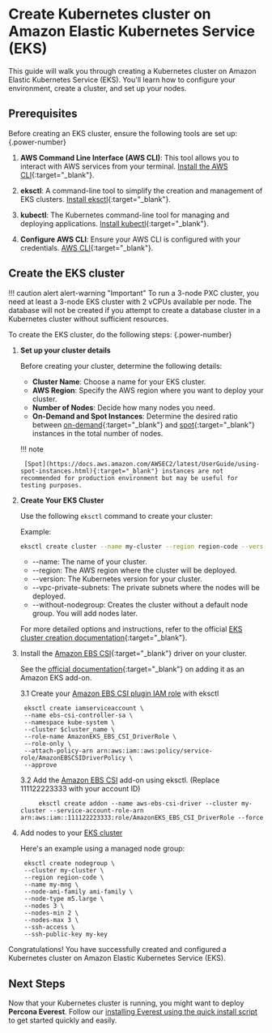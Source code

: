 # Create Kubernetes cluster on Amazon Elastic Kubernetes Service (EKS)

This guide will walk you through creating a Kubernetes cluster on Amazon Elastic Kubernetes Service (EKS). You'll learn how to configure your environment, create a cluster, and set up your nodes.

## Prerequisites

Before creating an EKS cluster, ensure the following tools are set up:
{.power-number}

1. **AWS Command Line Interface (AWS CLI)**: This tool allows you to interact with AWS services from your terminal. [Install the AWS CLI](https://docs.aws.amazon.com/cli/latest/userguide/cli-chap-install.html){:target="_blank"}.

2. **eksctl**: A command-line tool to simplify the creation and management of EKS clusters. [Install eksctl](https://github.com/weaveworks/eksctl#installation){:target="_blank"}.

3. **kubectl**: The Kubernetes command-line tool for managing and deploying applications. [Install kubectl](https://kubernetes.io/docs/tasks/tools/){:target="_blank"}.

4. **Configure AWS CLI**: Ensure your AWS CLI is configured with your credentials. [AWS CLI](https://docs.aws.amazon.com/cli/latest/userguide/cli-chap-configure.html){:target="_blank"}.

## Create the EKS cluster

!!! caution alert alert-warning "Important"
    To run a 3-node PXC cluster, you need at least a 3-node EKS cluster with 2 vCPUs available per node. The database will not be created if you attempt to create a database cluster in a Kubernetes cluster without sufficient resources.


To create the EKS cluster, do the following steps:
{.power-number}

1. **Set up your cluster details**
   
   Before creating your cluster, determine the following details:

    * **Cluster Name**: Choose a name for your EKS cluster.
    * **AWS Region**: Specify the AWS region where you want to deploy your cluster.
    * **Number of Nodes**: Decide how many nodes you need.
    * **On-Demand and Spot Instances**:  Determine the desired ratio between [on-demand](https://docs.aws.amazon.com/AWSEC2/latest/UserGuide/ec2-on-demand-instances.html){:target="_blank"}
        and [spot](https://docs.aws.amazon.com/AWSEC2/latest/UserGuide/using-spot-instances.html){:target="_blank"} instances in the total number of nodes.

    !!! note

        [Spot](https://docs.aws.amazon.com/AWSEC2/latest/UserGuide/using-spot-instances.html){:target="_blank"} instances are not recommended for production environment but may be useful for testing purposes.

2. **Create Your EKS Cluster**

    Use the following `eksctl` command to create your cluster:
    
    Example:

    ``` {.bash data-prompt="$" }
    eksctl create cluster --name my-cluster --region region-code --version 1.28 --vpc-private-subnets subnet-ExampleID1,subnet-ExampleID2 --without-nodegroup
    ```

    * --name: The name of your cluster.
    * --region: The AWS region where the cluster will be deployed.
    * --version: The Kubernetes version for your cluster.
    * --vpc-private-subnets: The private subnets where the nodes will be deployed.
    * --without-nodegroup: Creates the cluster without a default node group. You will add nodes later.

    For more detailed options and instructions, refer to the official [EKS cluster creation documentation](https://docs.aws.amazon.com/eks/latest/userguide/create-cluster.html){:target="_blank"}.

3. Install the [Amazon EBS CSI](https://docs.aws.amazon.com/eks/latest/userguide/ebs-csi.html){:target="_blank"} driver on your cluster.

   See the [official documentation](https://docs.aws.amazon.com/eks/latest/userguide/managing-ebs-csi.html){:target="_blank"} on adding it as an Amazon EKS add-on.
   
    3.1 Create your [Amazon EBS CSI plugin IAM role](https://docs.aws.amazon.com/eks/latest/userguide/csi-iam-role.html) with eksctl    

        eksctl create iamserviceaccount \
        --name ebs-csi-controller-sa \
        --namespace kube-system \
        --cluster $cluster_name \
        --role-name AmazonEKS_EBS_CSI_DriverRole \
        --role-only \
        --attach-policy-arn arn:aws:iam::aws:policy/service-role/AmazonEBSCSIDriverPolicy \
        --approve

    
    3.2 Add the [Amazon EBS CSI](https://docs.aws.amazon.com/eks/latest/userguide/managing-ebs-csi.html) add-on using eksctl. (Replace 111122223333 with your account ID)
    
            eksctl create addon --name aws-ebs-csi-driver --cluster my-cluster --service-account-role-arn arn:aws:iam::111122223333:role/AmazonEKS_EBS_CSI_DriverRole --force
            
4. Add nodes to your [EKS cluster](https://docs.aws.amazon.com/eks/latest/userguide/eks-compute.html)

      Here's an example using a managed node group:

        eksctl create nodegroup \
        --cluster my-cluster \
        --region region-code \
        --name my-mng \
        --node-ami-family ami-family \
        --node-type m5.large \
        --nodes 3 \
        --nodes-min 2 \
        --nodes-max 3 \
        --ssh-access \
        --ssh-public-key my-key

Congratulations! You have successfully created and configured a Kubernetes cluster on Amazon Elastic Kubernetes Service (EKS).

## Next Steps

Now that your Kubernetes cluster is running, you might want to deploy **Percona Everest**. Follow our [installing Everest using the quick install script](quick-install.md) to get started quickly and easily.
        
